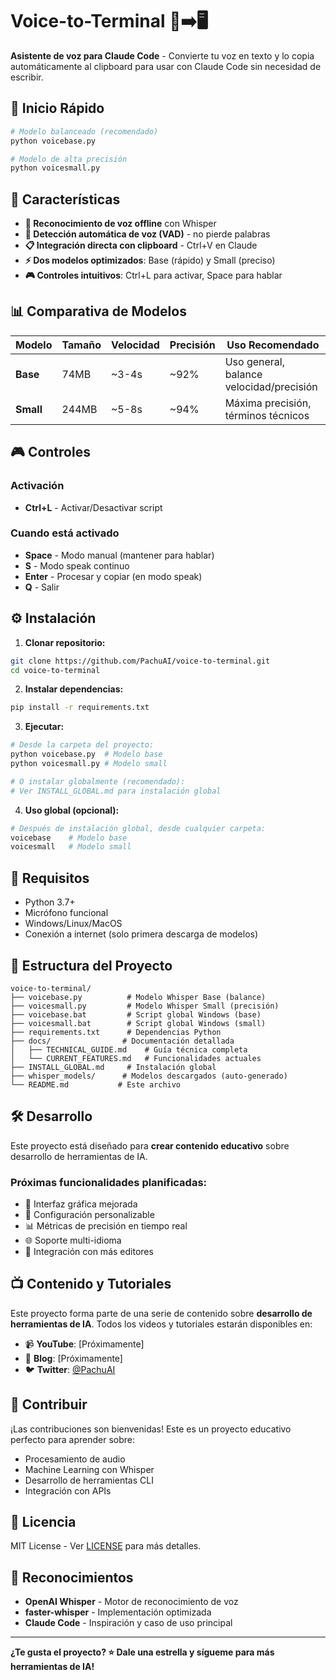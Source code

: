 # Voice-to-Terminal 🎤➡️🖥️

**Asistente de voz para Claude Code** - Convierte tu voz en texto y lo copia automáticamente al clipboard para usar con Claude Code sin necesidad de escribir.

## 🚀 Inicio Rápido

```bash
# Modelo balanceado (recomendado)
python voicebase.py

# Modelo de alta precisión
python voicesmall.py
```

## 🎯 Características

- **🎤 Reconocimiento de voz offline** con Whisper
- **🔄 Detección automática de voz (VAD)** - no pierde palabras
- **📋 Integración directa con clipboard** - Ctrl+V en Claude
- **⚡ Dos modelos optimizados**: Base (rápido) y Small (preciso)
- **🎮 Controles intuitivos**: Ctrl+L para activar, Space para hablar

## 📊 Comparativa de Modelos

| Modelo | Tamaño | Velocidad | Precisión | Uso Recomendado |
|--------|--------|-----------|-----------|------------------|
| **Base** | 74MB | ~3-4s | ~92% | Uso general, balance velocidad/precisión |
| **Small** | 244MB | ~5-8s | ~94% | Máxima precisión, términos técnicos |

## 🎮 Controles

### Activación
- **Ctrl+L** - Activar/Desactivar script

### Cuando está activado
- **Space** - Modo manual (mantener para hablar)
- **S** - Modo speak continuo
- **Enter** - Procesar y copiar (en modo speak)
- **Q** - Salir

## ⚙️ Instalación

1. **Clonar repositorio:**
```bash
git clone https://github.com/PachuAI/voice-to-terminal.git
cd voice-to-terminal
```

2. **Instalar dependencias:**
```bash
pip install -r requirements.txt
```

3. **Ejecutar:**
```bash
# Desde la carpeta del proyecto:
python voicebase.py  # Modelo base
python voicesmall.py # Modelo small

# O instalar globalmente (recomendado):
# Ver INSTALL_GLOBAL.md para instalación global
```

4. **Uso global (opcional):**
```bash
# Después de instalación global, desde cualquier carpeta:
voicebase    # Modelo base
voicesmall   # Modelo small
```

## 🔧 Requisitos

- Python 3.7+
- Micrófono funcional
- Windows/Linux/MacOS
- Conexión a internet (solo primera descarga de modelos)

## 📁 Estructura del Proyecto

```
voice-to-terminal/
├── voicebase.py          # Modelo Whisper Base (balance)
├── voicesmall.py         # Modelo Whisper Small (precisión)
├── voicebase.bat         # Script global Windows (base)
├── voicesmall.bat        # Script global Windows (small)
├── requirements.txt      # Dependencias Python
├── docs/                # Documentación detallada
│   ├── TECHNICAL_GUIDE.md    # Guía técnica completa
│   └── CURRENT_FEATURES.md   # Funcionalidades actuales
├── INSTALL_GLOBAL.md     # Instalación global
├── whisper_models/      # Modelos descargados (auto-generado)
└── README.md           # Este archivo
```

## 🛠️ Desarrollo

Este proyecto está diseñado para **crear contenido educativo** sobre desarrollo de herramientas de IA. 

### Próximas funcionalidades planificadas:
- 🎨 Interfaz gráfica mejorada
- 🔧 Configuración personalizable
- 📊 Métricas de precisión en tiempo real
- 🌐 Soporte multi-idioma
- 🎯 Integración con más editores

## 📺 Contenido y Tutoriales

Este proyecto forma parte de una serie de contenido sobre **desarrollo de herramientas de IA**. Todos los videos y tutoriales estarán disponibles en:

- 📹 **YouTube**: [Próximamente]
- 📝 **Blog**: [Próximamente]
- 🐦 **Twitter**: [@PachuAI](https://twitter.com/PachuAI)

## 🤝 Contribuir

¡Las contribuciones son bienvenidas! Este es un proyecto educativo perfecto para aprender sobre:

- Procesamiento de audio
- Machine Learning con Whisper
- Desarrollo de herramientas CLI
- Integración con APIs

## 📄 Licencia

MIT License - Ver [LICENSE](LICENSE) para más detalles.

## 🙏 Reconocimientos

- **OpenAI Whisper** - Motor de reconocimiento de voz
- **faster-whisper** - Implementación optimizada
- **Claude Code** - Inspiración y caso de uso principal

---

**¿Te gusta el proyecto? ⭐ Dale una estrella y sígueme para más herramientas de IA!**
